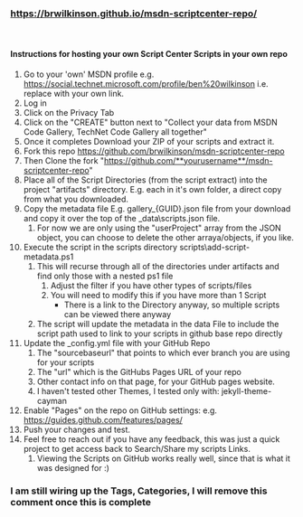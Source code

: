 ### https://brwilkinson.github.io/msdn-scriptcenter-repo/
</br>

#### Instructions for hosting your own Script Center Scripts in your own repo

1) Go to your 'own' MSDN profile e.g. https://social.technet.microsoft.com/profile/ben%20wilkinson i.e. replace with your own link.
1) Log in
1) Click on the Privacy Tab
1) Click on the "CREATE" button next to "Collect your data from MSDN Code Gallery, TechNet Code Gallery all together"
1) Once it completes Download your ZIP of your scripts and extract it.
1) Fork this repo https://github.com/brwilkinson/msdn-scriptcenter-repo
1) Then Clone the fork "https://github.com/**yourusername**/msdn-scriptcenter-repo"
1) Place all of the Script Directories (from the script extract) into the project "artifacts" directory. E.g. each in it's own folder, a direct copy from what you downloaded.
1) Copy the metadata file E.g. gallery_{GUID}.json file from your download and copy it over the top of the _data\scripts.json file.
    1) For now we are only using the "userProject" array from the JSON object, you can choose to delete the other arraya/objects, if you like.
1) Execute the script in the scripts directory scripts\add-script-metadata.ps1
    1) This will recurse through all of the directories under artifacts and find only those with a nested ps1 file
        1) Adjust the filter if you have other types of scripts/files
        1) You will need to modify this if you have more than 1 Script
            - There is a link to the Directory anyway, so multiple scripts can be viewed there anyway
    1) The script will update the metadata in the data File to include the script path used to link to your scripts in github base repo directly
1) Update the _config.yml file with your GitHub Repo
    1) The "sourcebaseurl" that points to which ever branch you are using for your scripts
    1) The "url" which is the GitHubs Pages URL of your repo
    1) Other contact info on that page, for your GitHub pages website.
    1) I haven't tested other Themes, I tested only with: jekyll-theme-cayman
1) Enable "Pages" on the repo on GitHub settings: e.g. https://guides.github.com/features/pages/
1) Push your changes and test.
1) Feel free to reach out if you have any feedback, this was just a quick project to get access back to Search/Share my scripts Links.
    1) Viewing the Scripts on GitHub works really well, since that is what it was designed for  :)

### I am still wiring up the Tags, Categories, I will remove this comment once this is complete